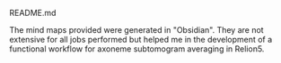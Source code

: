 README.md

The mind maps provided were generated in "Obsidian". They are not extensive for all jobs performed but helped me in the development of a functional workflow for axoneme subtomogram averaging in Relion5. 
